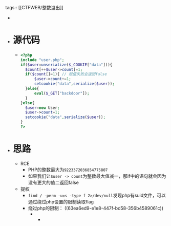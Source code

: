 tags:: [[CTFWEB/整数溢出]]

-
- # 源代码
	- ```php
	  <?php
	  include "user.php";
	  if($user=unserialize($_COOKIE["data"])){
	  	$count[++$user->count]=1;
	  	if($count[]=1){ // 赋值失败会返回false
	  		$user->count+=1;
	  		setcookie("data",serialize($user));
	  	}else{
	  		eval($_GET["backdoor"]);
	  	}
	  }else{
	  	$user=new User;
	  	$user->count=1;
	  	setcookie("data",serialize($user));
	  }
	  ?>
	  ```
- # 思路
	- RCE
		- PHP的整数最大为`9223372036854775807`
		- 如果我们让`$user -> count`为整数最大值减一，那if中的语句就会因为没有更大的值二返回false
	- 提权
		- `find / -perm -u=s -type f 2>/dev/null`发现php有suid文件，可以通过绕过php设置的限制读取flag
		- 绕过php的限制： ((63ea6ed9-e1e8-447f-bd58-356b4589061c))
			- -